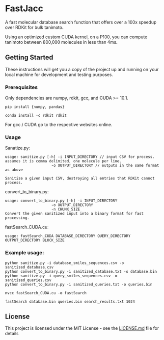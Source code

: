 # FastJacc
 A fast molecular database search function that offers over a 100x speedup over RDKit for bulk tanimoto.

Using an optimized custom CUDA kernel, on a P100, you can compute tanimoto between 800,000 molecules in less than 4ms.

## Getting Started

These instructions will get you a copy of the project up and running on your local machine for development and testing purposes. 

### Prerequisites

Only dependencies are numpy, rdkit, gcc, and CUDA >= 10.1.

`pip install {numpy, pandas}`

`conda install -c rdkit rdkit`

For gcc / CUDA go to the respective websites online.

### Usage

Sanatize.py: 
```
usage: sanitize.py [-h] -i INPUT_DIRECTORY // input CSV for process. assumes it is comma delimited, one molecule per line.
                     -o OUTPUT_DIRECTORY // outputs in the same format as above

Sanitize a given input CSV, destroying all entries that RDKit cannot process.
```

convert_to_binary.py:
```
usage: convert_to_binary.py [-h] -i INPUT_DIRECTORY
                     -o OUTPUT_DIRECTORY
                     -n CHUNK_SIZE
Convert the given sanitized input into a binary format for fast processing.
```

fastSearch_CUDA.cu:

```
usage: fastSearch_CUDA DATABASE_DIRECTORY QUERY_DIRECTORY OUTPUT_DIRECTORY BLOCK_SIZE

```

### Example usage:

```
python sanitize.py -i database_smiles_sequences.csv -o sanitized_database.csv
python convert_to_binary.py -i sanitized_database.txt -o database.bin 
python sanitize.py -i query_smiles_sequences.csv -o sanitized_queries.csv
python convert_to_binary.py -i sanitized_queries.txt -o queries.bin 

nvcc fastSearch_CUDA.cu -o fastSearch

fastSearch database.bin queries.bin search_results.txt 1024
```


## License

This project is licensed under the MIT License - see the [LICENSE.md](LICENSE.md) file for details
